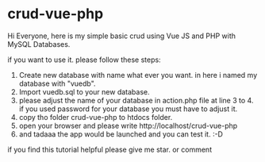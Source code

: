 # crud-vue-php
Hi Everyone, here is my simple basic crud using Vue JS and PHP with MySQL Databases.

if you want to use it. please follow these steps:
1. Create new database with name what ever you want. in here i named my database with "vuedb".
2. Import vuedb.sql to your new database.
3. please adjust the name of your database in action.php file at line 3 to 4. if you used password for your database you must have to adjust it.
4. copy tho folder crud-vue-php to htdocs folder.
5. open your browser and please write http://localhost/crud-vue-php
6. and tadaaa the app would be launched and you can test it. :-D

if you find this tutorial helpful please give me star. or comment 
